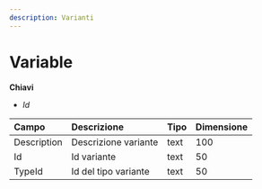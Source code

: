 ```yaml
---
description: Varianti
---
```


# Variable

**Chiavi**

* _Id_

| Campo | Descrizione | Tipo | Dimensione |
| :--- | :--- | :--- | :--- |
| Description | Descrizione variante | text | 100 |
| Id | Id variante | text | 50 |
| TypeId | Id del tipo variante | text | 50 |

